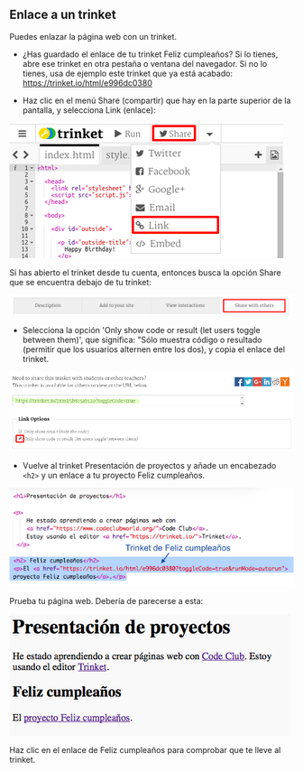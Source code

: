 ## Enlace a un trinket

Puedes enlazar la página web con un trinket. 

+ ¿Has guardado el enlace de tu trinket Feliz cumpleaños? Si lo tienes, abre ese trinket en otra pestaña o ventana del navegador. Si no lo tienes, usa de ejemplo este trinket que ya está acabado: <a href="https://trinket.io/html/e996dc0380">https://trinket.io/html/e996dc0380</a>

+ Haz clic en el menú Share (compartir) que hay en la parte superior de la pantalla, y selecciona Link (enlace):

![screenshot](images/showcase-share1.png)

Si has abierto el trinket desde tu cuenta, entonces busca la opción Share que se encuentra debajo de tu trinket:

![screenshot](images/showcase-share2.png)

+ Selecciona la opción 'Only show code or result (let users toggle between them)', que significa: "Sólo muestra código o resultado (permitir que los usuarios alternen entre los dos), y copia el enlace del trinket. 

![screenshot](images/showcase-get-link.png)

+ Vuelve al trinket Presentación de proyectos y añade un encabezado `<h2>` y un enlace a tu proyecto Feliz cumpleaños.

![screenshot](images/showcase-link-trinket.png)

Prueba tu página web. Debería de parecerse a esta:

![screenshot](images/showcase-link-output.png)

Haz clic en el enlace de Feliz cumpleaños para comprobar que te lleve al trinket.
